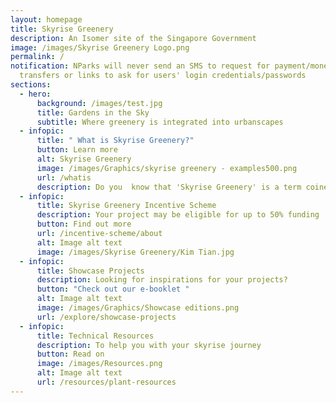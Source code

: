 ```yaml
---
layout: homepage
title: Skyrise Greenery
description: An Isomer site of the Singapore Government
image: /images/Skyrise Greenery Logo.png
permalink: /
notification: NParks will never send an SMS to request for payment/money
  transfers or links to ask for users' login credentials/passwords
sections:
  - hero:
      background: /images/test.jpg
      title: Gardens in the Sky
      subtitle: Where greenery is integrated into urbanscapes
  - infopic:
      title: " What is Skyrise Greenery?"
      button: Learn more
      alt: Skyrise Greenery
      image: /images/Graphics/skyrise greenery - examples500.png
      url: /whatis
      description: Do you  know that 'Skyrise Greenery' is a term coined in Singapore?
  - infopic:
      title: Skyrise Greenery Incentive Scheme
      description: Your project may be eligible for up to 50% funding
      button: Find out more
      url: /incentive-scheme/about
      alt: Image alt text
      image: /images/Skyrise Greenery/Kim Tian.jpg
  - infopic:
      title: Showcase Projects
      description: Looking for inspirations for your projects?
      button: "Check out our e-booklet "
      alt: Image alt text
      image: /images/Graphics/Showcase editions.png
      url: /explore/showcase-projects
  - infopic:
      title: Technical Resources
      description: To help you with your skyrise journey
      button: Read on
      image: /images/Resources.png
      alt: Image alt text
      url: /resources/plant-resources
---
```

